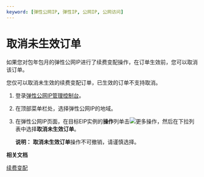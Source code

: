 ```yaml
---
keyword: [弹性公网IP, 弹性IP, 公网IP, 公网访问]
---
```


# 取消未生效订单

如果您对包年包月的弹性公网IP进行了续费变配操作，在订单生效前，您可以取消该订单。

您仅可以取消未生效的续费变配订单，已生效的订单不支持取消。

1.  登录[弹性公网IP管理控制台](https://vpc.console.aliyun.com/eip)。

2.  在顶部菜单栏处，选择弹性公网IP的地域。

3.  在弹性公网IP页面，在目标EIP实例的**操作**列单击![更多操作](https://static-aliyun-doc.oss-cn-hangzhou.aliyuncs.com/assets/img/zh-CN/8408559951/p143776.png)，然后在下拉列表中选择**取消未生效订单**。

    **说明：** **取消未生效订单**操作不可撤销，请谨慎选择。


**相关文档**  


[续费变配](/cn.zh-CN/用户指南/管理包年包月实例/续费变配.md)

